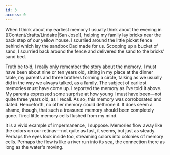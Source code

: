 ```yaml
---
id: 3
access: 0
---
```

When I think about my earliest memory I usually think about the evening in [[Content/drafts/Lindaire|San Jose]], helping my family lay bricks near the back step of our yellow house. I scurried around the little picket fence behind which lay the sandbox Dad made for us. Scooping up a bucket of sand, I scurried back around the fence and delivered the sand to the bricks' sand bed.

Truth be told, I really only remember the story about the memory. I must have been about nine or ten years old, sitting in my place at the dinner table, my parents and three brothers forming a circle, talking as we usually did in the way we always talked, as a family. The subject of earliest memories must have come up. I reported the memory as I've told it above. My parents expressed some surprise at how young I must have been—not quite three years old, as I recall. As so, this memory was corroborated and dated. Henceforth, no other memory could dethrone it. It does seem a shame, though, that such a treasured memory should been completely gone. Tired little memory cells flushed from my mind.

It is a vivid example of impermanence, I suppose. Memories flow away like the colors on our retinas—not quite as fast, it seems, but just as steady. Perhaps the eyes look inside too, streaming colors into colonies of memory cells. Perhaps the flow is like a river run into its sea, the connection there as long as the water's moving.